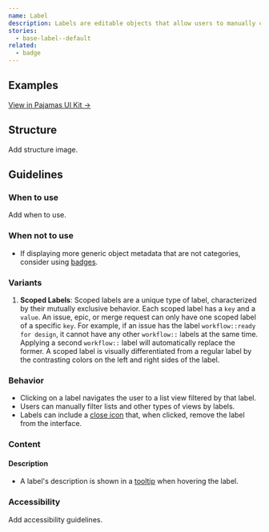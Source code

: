 ```yaml
---
name: Label
description: Labels are editable objects that allow users to manually categorize other objects, like issues, merge requests, and epics. They have a name, description, and a customizable color. They provide a quick way to recognize which categories the labeled object belongs to.
stories:
  - base-label--default
related:
  - badge
---
```


## Examples

<story-viewer story-name="base-label--default" title="Default label"></story-viewer>

<story-viewer story-name="base-label--scoped" title="Scoped label"></story-viewer>

[View in Pajamas UI Kit →](https://www.figma.com/file/qEddyqCrI7kPSBjGmwkZzQ/Component-library?node-id=425%3A127)

## Structure

<todo>Add structure image.</todo>

## Guidelines

### When to use

<todo>Add when to use.</todo>

### When not to use

- If displaying more generic object metadata that are not categories, consider using [badges](/components/badge). 

### Variants

1. **Scoped Labels**: Scoped labels are a unique type of label, characterized by their mutually exclusive behavior. Each scoped label has a `key` and a `value`. An issue, epic, or merge request can only have one scoped label of a specific `key`. For example, if an issue has the label `workflow::ready for design`, it cannot have any other `workflow::` labels at the same time. Applying a second `workflow::` label will automatically replace the former. A scoped label is visually differentiated from a regular label by the contrasting colors on the left and right sides of the label.

### Behavior

- Clicking on a label navigates the user to a list view filtered by that label.
- Users can manually filter lists and other types of views by labels.
- Labels can include a [close icon](https://gitlab-org.gitlab.io/gitlab-svgs/?q=~close) that, when clicked, remove the label from the interface.

### Content

#### Description

- A label's description is shown in a [tooltip](/components/tooltip) when hovering the label.

### Accessibility

<todo>Add accessibility guidelines.</todo>
